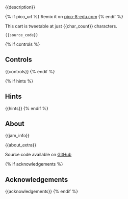 
{{description}}

{% if pico_url %}
Remix it on [pico-8-edu.com]({{pico_url}})
{% endif %}

This cart is tweetable at just {{char_count}} characters.

<pre><code>{{source_code}}</code></pre>

{% if controls %}
## Controls
{{controls}}
{% endif %}

{% if hints %}
## Hints
{{hints}}
{% endif %}

## About
{{jam_info}}

{{about_extra}}

Source code available on [GitHub]({{source_code_link}})

{% if acknowledgements %}
## Acknowledgements
{{acknowledgements}}
{% endif %}
